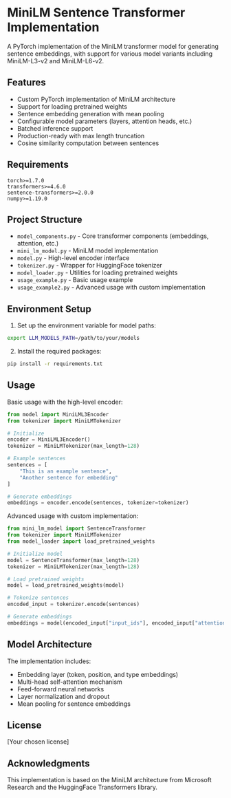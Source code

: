 # MiniLM Sentence Transformer Implementation

A PyTorch implementation of the MiniLM transformer model for generating sentence embeddings, with support for various model variants including MiniLM-L3-v2 and MiniLM-L6-v2.

## Features

- Custom PyTorch implementation of MiniLM architecture
- Support for loading pretrained weights
- Sentence embedding generation with mean pooling
- Configurable model parameters (layers, attention heads, etc.)
- Batched inference support
- Production-ready with max length truncation
- Cosine similarity computation between sentences

## Requirements

```
torch>=1.7.0
transformers>=4.6.0
sentence-transformers>=2.0.0
numpy>=1.19.0
```

## Project Structure

- `model_components.py` - Core transformer components (embeddings, attention, etc.)
- `mini_lm_model.py` - MiniLM model implementation
- `model.py` - High-level encoder interface
- `tokenizer.py` - Wrapper for HuggingFace tokenizer
- `model_loader.py` - Utilities for loading pretrained weights
- `usage_example.py` - Basic usage example
- `usage_example2.py` - Advanced usage with custom implementation

## Environment Setup

1. Set up the environment variable for model paths:
```bash
export LLM_MODELS_PATH=/path/to/your/models
```

2. Install the required packages:
```bash
pip install -r requirements.txt
```

## Usage

Basic usage with the high-level encoder:

```python
from model import MiniLML3Encoder
from tokenizer import MiniLMTokenizer

# Initialize
encoder = MiniLML3Encoder()
tokenizer = MiniLMTokenizer(max_length=128)

# Example sentences
sentences = [
    "This is an example sentence",
    "Another sentence for embedding"
]

# Generate embeddings
embeddings = encoder.encode(sentences, tokenizer=tokenizer)
```

Advanced usage with custom implementation:

```python
from mini_lm_model import SentenceTransformer
from tokenizer import MiniLMTokenizer
from model_loader import load_pretrained_weights

# Initialize model
model = SentenceTransformer(max_length=128)
tokenizer = MiniLMTokenizer(max_length=128)

# Load pretrained weights
model = load_pretrained_weights(model)

# Tokenize sentences
encoded_input = tokenizer.encode(sentences)

# Generate embeddings
embeddings = model(encoded_input["input_ids"], encoded_input["attention_mask"])
```

## Model Architecture

The implementation includes:
- Embedding layer (token, position, and type embeddings)
- Multi-head self-attention mechanism
- Feed-forward neural networks
- Layer normalization and dropout
- Mean pooling for sentence embeddings

## License

[Your chosen license]

## Acknowledgments

This implementation is based on the MiniLM architecture from Microsoft Research and the HuggingFace Transformers library.